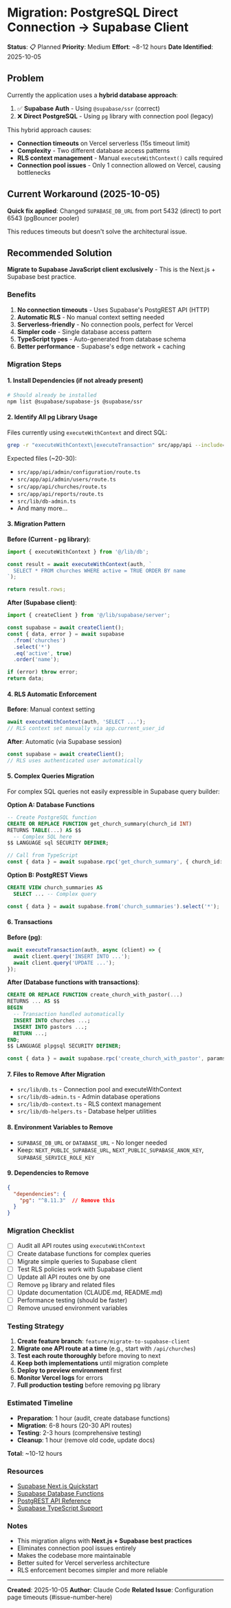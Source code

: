 # Migration: PostgreSQL Direct Connection → Supabase Client

**Status**: 📋 Planned
**Priority**: Medium
**Effort**: ~8-12 hours
**Date Identified**: 2025-10-05

## Problem

Currently the application uses a **hybrid database approach**:

1. ✅ **Supabase Auth** - Using `@supabase/ssr` (correct)
2. ❌ **Direct PostgreSQL** - Using `pg` library with connection pool (legacy)

This hybrid approach causes:
- **Connection timeouts** on Vercel serverless (15s timeout limit)
- **Complexity** - Two different database access patterns
- **RLS context management** - Manual `executeWithContext()` calls required
- **Connection pool issues** - Only 1 connection allowed on Vercel, causing bottlenecks

## Current Workaround (2025-10-05)

**Quick fix applied**: Changed `SUPABASE_DB_URL` from port 5432 (direct) to port 6543 (pgBouncer pooler)

This reduces timeouts but doesn't solve the architectural issue.

## Recommended Solution

**Migrate to Supabase JavaScript client exclusively** - This is the Next.js + Supabase best practice.

### Benefits

1. **No connection timeouts** - Uses Supabase's PostgREST API (HTTP)
2. **Automatic RLS** - No manual context setting needed
3. **Serverless-friendly** - No connection pools, perfect for Vercel
4. **Simpler code** - Single database access pattern
5. **TypeScript types** - Auto-generated from database schema
6. **Better performance** - Supabase's edge network + caching

### Migration Steps

#### 1. Install Dependencies (if not already present)

```bash
# Should already be installed
npm list @supabase/supabase-js @supabase/ssr
```

#### 2. Identify All pg Library Usage

Files currently using `executeWithContext` and direct SQL:

```bash
grep -r "executeWithContext\|executeTransaction" src/app/api --include="*.ts" -l
```

Expected files (~20-30):
- `src/app/api/admin/configuration/route.ts`
- `src/app/api/admin/users/route.ts`
- `src/app/api/churches/route.ts`
- `src/app/api/reports/route.ts`
- `src/lib/db-admin.ts`
- And many more...

#### 3. Migration Pattern

**Before (Current - pg library)**:
```typescript
import { executeWithContext } from '@/lib/db';

const result = await executeWithContext(auth, `
  SELECT * FROM churches WHERE active = TRUE ORDER BY name
`);

return result.rows;
```

**After (Supabase client)**:
```typescript
import { createClient } from '@/lib/supabase/server';

const supabase = await createClient();
const { data, error } = await supabase
  .from('churches')
  .select('*')
  .eq('active', true)
  .order('name');

if (error) throw error;
return data;
```

#### 4. RLS Automatic Enforcement

**Before**: Manual context setting
```typescript
await executeWithContext(auth, 'SELECT ...');
// RLS context set manually via app.current_user_id
```

**After**: Automatic (via Supabase session)
```typescript
const supabase = await createClient();
// RLS uses authenticated user automatically
```

#### 5. Complex Queries Migration

For complex SQL queries not easily expressible in Supabase query builder:

**Option A: Database Functions**
```sql
-- Create PostgreSQL function
CREATE OR REPLACE FUNCTION get_church_summary(church_id INT)
RETURNS TABLE(...) AS $$
  -- Complex SQL here
$$ LANGUAGE sql SECURITY DEFINER;
```

```typescript
// Call from TypeScript
const { data } = await supabase.rpc('get_church_summary', { church_id: 1 });
```

**Option B: PostgREST Views**
```sql
CREATE VIEW church_summaries AS
  SELECT ... -- Complex query
```

```typescript
const { data } = await supabase.from('church_summaries').select('*');
```

#### 6. Transactions

**Before (pg)**:
```typescript
await executeTransaction(auth, async (client) => {
  await client.query('INSERT INTO ...');
  await client.query('UPDATE ...');
});
```

**After (Database functions with transactions)**:
```sql
CREATE OR REPLACE FUNCTION create_church_with_pastor(...)
RETURNS ... AS $$
BEGIN
  -- Transaction handled automatically
  INSERT INTO churches ...;
  INSERT INTO pastors ...;
  RETURN ...;
END;
$$ LANGUAGE plpgsql SECURITY DEFINER;
```

```typescript
const { data } = await supabase.rpc('create_church_with_pastor', params);
```

#### 7. Files to Remove After Migration

- `src/lib/db.ts` - Connection pool and executeWithContext
- `src/lib/db-admin.ts` - Admin database operations
- `src/lib/db-context.ts` - RLS context management
- `src/lib/db-helpers.ts` - Database helper utilities

#### 8. Environment Variables to Remove

- `SUPABASE_DB_URL` or `DATABASE_URL` - No longer needed
- Keep: `NEXT_PUBLIC_SUPABASE_URL`, `NEXT_PUBLIC_SUPABASE_ANON_KEY`, `SUPABASE_SERVICE_ROLE_KEY`

#### 9. Dependencies to Remove

```json
{
  "dependencies": {
    "pg": "^8.11.3"  // Remove this
  }
}
```

### Migration Checklist

- [ ] Audit all API routes using `executeWithContext`
- [ ] Create database functions for complex queries
- [ ] Migrate simple queries to Supabase client
- [ ] Test RLS policies work with Supabase client
- [ ] Update all API routes one by one
- [ ] Remove `pg` library and related files
- [ ] Update documentation (CLAUDE.md, README.md)
- [ ] Performance testing (should be faster)
- [ ] Remove unused environment variables

### Testing Strategy

1. **Create feature branch**: `feature/migrate-to-supabase-client`
2. **Migrate one API route at a time** (e.g., start with `/api/churches`)
3. **Test each route thoroughly** before moving to next
4. **Keep both implementations** until migration complete
5. **Deploy to preview environment** first
6. **Monitor Vercel logs** for errors
7. **Full production testing** before removing pg library

### Estimated Timeline

- **Preparation**: 1 hour (audit, create database functions)
- **Migration**: 6-8 hours (20-30 API routes)
- **Testing**: 2-3 hours (comprehensive testing)
- **Cleanup**: 1 hour (remove old code, update docs)

**Total**: ~10-12 hours

### Resources

- [Supabase Next.js Quickstart](https://supabase.com/docs/guides/getting-started/quickstarts/nextjs)
- [Supabase Database Functions](https://supabase.com/docs/guides/database/functions)
- [PostgREST API Reference](https://postgrest.org/en/stable/api.html)
- [Supabase TypeScript Support](https://supabase.com/docs/guides/api/generating-types)

### Notes

- This migration aligns with **Next.js + Supabase best practices**
- Eliminates connection pool issues entirely
- Makes the codebase more maintainable
- Better suited for Vercel serverless architecture
- RLS enforcement becomes simpler and more reliable

---

**Created**: 2025-10-05
**Author**: Claude Code
**Related Issue**: Configuration page timeouts (#issue-number-here)
